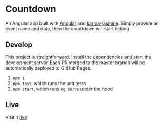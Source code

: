 # Countdown

An Angular app built with [Angular](https://angular.dev/overview) and [karma-jasmine](https://github.com/karma-runner/karma-jasmine). Simply provide an event name and date, then the countdown will start ticking.

## Develop

This project is straightforward. Install the dependencies and start the development server. Each PR merged to the master branch will be automatically deployed to GitHub Pages.

1. `npm i`
2. `npm test`, which runs the unit tests
3. `npm start`, which runs `ng serve` under the hood

## Live

Visit it [live](https://charleserious.github.io/FrontendChallenge/)
